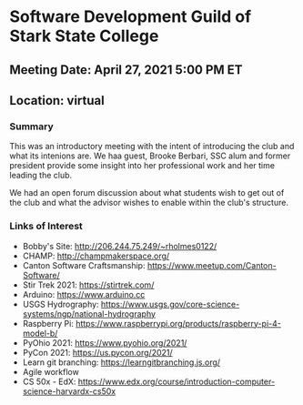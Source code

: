 # Software Development Guild of Stark State College #
## Meeting Date: April 27, 2021 5:00 PM ET ##
## Location: virtual ##

### Summary ###

  This was an introductory meeting with the intent of introducing the club and what its intenions are.  We haa guest, Brooke Berbari, SSC alum and former
  president provide some insight into her professional work and her time leading the club. 
  
  We had an open forum discussion about what students wish to get out of the club and what the advisor wishes to enable within the club's structure.

### Links of Interest ###

- Bobby's Site: http://206.244.75.249/~rholmes0122/
- CHAMP: http://champmakerspace.org/
- Canton Software Craftsmanship: https://www.meetup.com/Canton-Software/
- Stir Trek 2021: https://stirtrek.com/
- Arduino: https://www.arduino.cc
- USGS Hydrography: https://www.usgs.gov/core-science-systems/ngp/national-hydrography
- Raspberry Pi: https://www.raspberrypi.org/products/raspberry-pi-4-model-b/
- PyOhio 2021: https://www.pyohio.org/2021/
- PyCon 2021: https://us.pycon.org/2021/
- Learn git branching: https://learngitbranching.js.org/
- Agile workflow
- CS 50x - EdX: https://www.edx.org/course/introduction-computer-science-harvardx-cs50x
